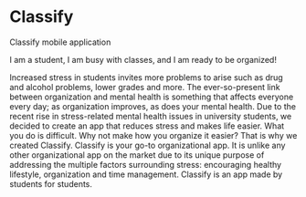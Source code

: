 # Classify
Classify mobile application

I am a student, I am busy with classes, and I am ready to be organized!

Increased stress in students invites more problems to arise such as drug and alcohol problems, lower grades and more. The ever-so-present link between organization and mental health is something that affects everyone every day; as organization improves, as does your mental health. Due to the recent rise in stress-related mental health issues in university students, we decided to create an app that reduces stress and makes life easier. What you do is difficult. Why not make how you organize it easier? That is why we created Classify. Classify is your go-to organizational app. It is unlike any other organizational app on the market due to its unique purpose of addressing the multiple factors surrounding stress: encouraging healthy lifestyle, organization and time management. Classify is an app made by students for students.
